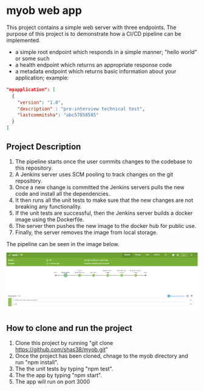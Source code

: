 # myob web app
This project contains a simple web server with three endpoints. The purpose of this project is to demonstrate how a CI/CD pipeline can be implemented. 

- a simple root endpoint which responds in a simple manner; "hello world" or some such
- a health endpoint which returns an appropriate response code
- a metadata endpoint which returns basic information about your application; example:

```json
"myapplication": [
  {
    "version": "1.0",
    "description" : "pre-interview technical test",
    "lastcommitsha": "abc57858585"
  }
]
```

## Project Description 
1. The pipeline starts once the user commits changes to the codebase to this repository.
2. A Jenkins server uses SCM pooling to track changes on the git repository.
3. Once a new change is committed the Jenkins servers pulls the new code and install all the dependencies.
4. It then runs all the unit tests to make sure that the new changes are not breaking any functionality.
5. If the unit tests are successful, then the Jenkins server builds a docker image using the Dockerfile.
6. The server then pushes the new image to the docker hub for public use.
7. Finally, the server removes the image from local storage.

The pipeline can be seen in the image below.

<img src="images/CICD_Pipeline.PNG">

## How to clone and run the project
1. Clone this project by running "git clone https://github.com/shas38/myob.git"
2. Once the project has been cloned, chnage to the myob directory and run "npm install".
3. The the unit tests by typing "npm test".
4. The the app by typing "npm start".
5. The app will run on port 3000
